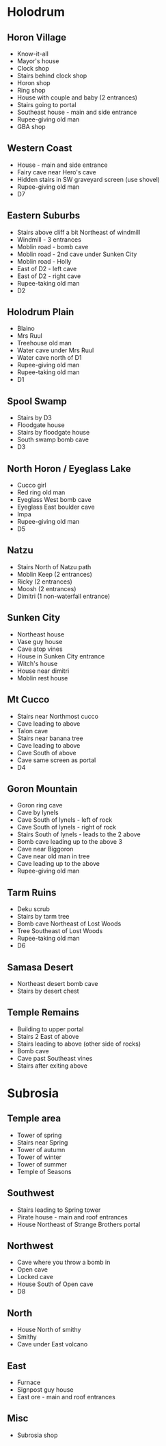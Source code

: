 # Holodrum

## Horon Village
- Know-it-all
- Mayor's house
- Clock shop
- Stairs behind clock shop
- Horon shop
- Ring shop
- House with couple and baby (2 entrances)
- Stairs going to portal
- Southeast house - main and side entrance
- Rupee-giving old man
- GBA shop

## Western Coast
- House - main and side entrance
- Fairy cave near Hero's cave
- Hidden stairs in SW graveyard screen (use shovel)
- Rupee-giving old man
- D7

## Eastern Suburbs
- Stairs above cliff a bit Northeast of windmill
- Windmill - 3 entrances
- Moblin road - bomb cave
- Moblin road - 2nd cave under Sunken City
- Moblin road - Holly
- East of D2 - left cave
- East of D2 - right cave
- Rupee-taking old man
- D2

## Holodrum Plain
- Blaino
- Mrs Ruul
- Treehouse old man
- Water cave under Mrs Ruul
- Water cave north of D1
- Rupee-giving old man
- Rupee-taking old man
- D1

## Spool Swamp
- Stairs by D3
- Floodgate house
- Stairs by floodgate house
- South swamp bomb cave
- D3

## North Horon / Eyeglass Lake
- Cucco girl
- Red ring old man
- Eyeglass West bomb cave
- Eyeglass East boulder cave
- Impa
- Rupee-giving old man
- D5

## Natzu
- Stairs North of Natzu path
- Moblin Keep (2 entrances)
- Ricky (2 entrances)
- Moosh (2 entrances)
- Dimitri (1 non-waterfall entrance)

## Sunken City
- Northeast house
- Vase guy house
- Cave atop vines
- House in Sunken City entrance
- Witch's house
- House near dimitri
- Moblin rest house

## Mt Cucco
- Stairs near Northmost cucco
- Cave leading to above
- Talon cave
- Stairs near banana tree
- Cave leading to above
- Cave South of above
- Cave same screen as portal
- D4

## Goron Mountain
- Goron ring cave
- Cave by lynels
- Cave South of lynels - left of rock
- Cave South of lynels - right of rock
- Stairs South of lynels - leads to the 2 above
- Bomb cave leading up to the above 3
- Cave near Biggoron
- Cave near old man in tree
- Cave leading up to the above
- Rupee-giving old man

## Tarm Ruins
- Deku scrub
- Stairs by tarm tree
- Bomb cave Northeast of Lost Woods
- Tree Southeast of Lost Woods
- Rupee-taking old man
- D6

## Samasa Desert
- Northeast desert bomb cave
- Stairs by desert chest

## Temple Remains
- Building to upper portal
- Stairs 2 East of above
- Stairs leading to above (other side of rocks)
- Bomb cave
- Cave past Southeast vines
- Stairs after exiting above


# Subrosia

## Temple area
- Tower of spring
- Stairs near Spring
- Tower of autumn
- Tower of winter
- Tower of summer
- Temple of Seasons

## Southwest
- Stairs leading to Spring tower
- Pirate house - main and roof entrances
- House Northeast of Strange Brothers portal

## Northwest
- Cave where you throw a bomb in
- Open cave
- Locked cave
- House South of Open cave
- D8

## North
- House North of smithy
- Smithy
- Cave under East volcano

## East
- Furnace
- Signpost guy house
- East ore - main and roof entrances

## Misc
- Subrosia shop
